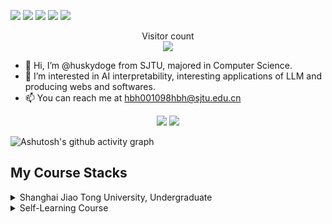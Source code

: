 
<a target="_blank" href="https://space.bilibili.com/47337383?spm_id_from=333.788.0.0" title="Woof"><img src="https://img.shields.io/badge/Bilibili-HuskyDoge-blue?logo=bilibili"></a>
<a target="_blank" href="https://space.bilibili.com/47337383?spm_id_from=333.788.0.0" title="Woof"><img src="https://img.shields.io/badge/Zhihu-Dr.WooF-blue?logo=zhihu"></a>
<a target="_blank" href="https://husky-blog-six.vercel.app/" title="Look"><img src="https://img.shields.io/badge/ReseachBlog-blue?logo=blogger"></a>
<a target="_blank" href="https://huskydoge.github.io/" title="Look"><img src="https://img.shields.io/badge/HomePage-blue?logo=blogger"></a>
<a target="_blank" href="https://huskydoge.github.io/husky-knowledge-library/" title="Cache"><img src="https://img.shields.io/badge/Cache-blue?logo=bloglovin"></a>

<p align="center"> 
  Visitor count<br>
  <img src="https://profile-counter.glitch.me/huskydoge/count.svg" />
</p>


- 👋 Hi, I’m @huskydoge from SJTU, majored in Computer Science.
- 👀 I’m interested in AI interpretability, interesting applications of LLM and producing webs and softwares.
- 📫 You can reach me at hbh001098hbh@sjtu.edu.cn


<!---
huskydoge/huskydoge is a ✨ special ✨ repository because its `README.md` (this file) appears on your GitHub profile.
You can click the Preview link to take a look at your changes.
--->

<p align="center"> 
 
  <img src="https://github-readme-stats.vercel.app/api?username=huskydoge&show_icons=true&icon_color=CE1D2D&text_color=718096&bg_color=ffffff&hide_title=true" />

  <img src="https://github-readme-stats.vercel.app/api/top-langs/?username=huskydoge&style=compact" />

</p>





![Ashutosh's github activity graph](https://github-readme-activity-graph.vercel.app/graph?username=huskydoge&theme=github-compact)

## My Course Stacks

<details>

<summary>  Shanghai Jiao Tong University, Undergraduate</summary>
</br>

* [SJTU-CS1605-Programming and Practice Group Project, 2022 Summer Semester](https://github.com/huskydoge/SnakeGame)
* [SJTU-ICE2604-Introduction to Software Engineering, Fall 2022]()
* [SJTU-ICE2601-Information Theory Final Project, Spring 2023](https://github.com/huskydoge/Exploration-on-Adaptive-Huffman)
* [SJTU-CS3611-Computer Networking Group Project, Spring 2023](https://github.com/huskydoge/CS3611-videoStreaming-player)
* [SJTU-CS2612-Programming Languages and Compilers, Fall 2023](https://github.com/huskydoge/CS2612-Programming-Languages-and-Compilers)
* [SJTU-CS3601-Operating System, Fall 2023](https://github.com/huskydoge/CS3601-OS-2023)
* [SJTU-CS3602-NLP, Fall 2023](https://github.com/huskydoge/CS3602-NLP)
* [SJTU-AI3603-Theory and application of artificial intelligence, Fall 2023](https://github.com/huskydoge/AI-3603-Theory-and-application-of-artificial-intelligence)
* [Other Courses](https://github.com/huskydoge/SJTU-CourseStacks)
  
</details>


<details>

<summary>Self-Learning Course</summary>
</br>

* [The Complete JavaScript Course 2023, Udemy](https://www.bilibili.com/video/BV1vA4y197C7/?spm_id_from=333.337.search-card.all.click) (partially accomplished）




</details>

